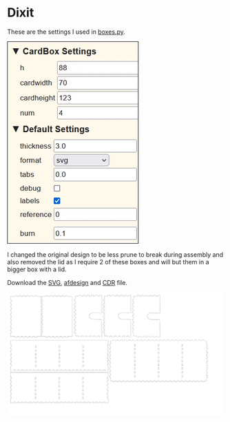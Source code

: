 # Dixit

These are the settings I used in [boxes.py](https://www.festi.info/boxes.py/CardBox?FingerJoint_angle=90.0&FingerJoint_style=rectangular&FingerJoint_surroundingspaces=2.0&FingerJoint_edge_width=1.0&FingerJoint_finger=2.0&FingerJoint_play=0.0&FingerJoint_space=2.0&FingerJoint_width=1.0&h=95&cardwidth=125&cardheight=85&num=3&thickness=3.0&format=svg&tabs=0.0&debug=0&labels=0&labels=1&reference=100&burn=0.1&render=1).

![_dixit](_dixit.webp)

I changed the original design to be less prune to break during assembly and also removed the lid as I require 2 of these boxes and will but them in a bigger box with a lid.

Download the [SVG](_dixit.svg), [afdesign](_dixit.afdesign) and [CDR](_dixit.cdr) file.

![dixit_box](_dixit.svg)
